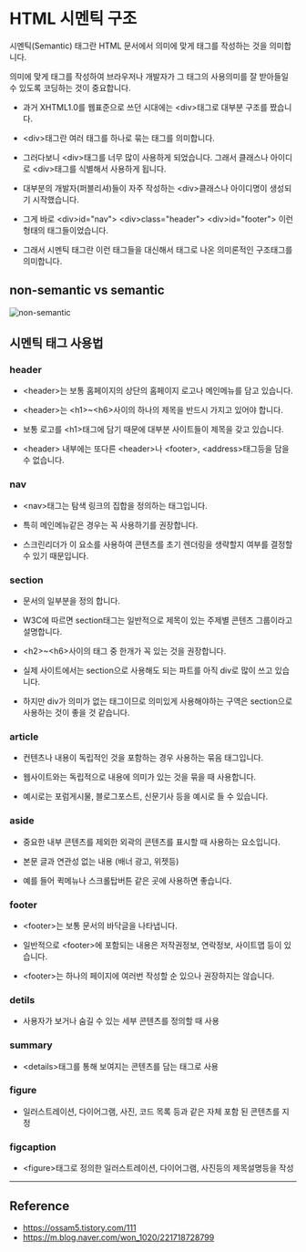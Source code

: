 # HTML 시멘틱 구조

시멘틱(Semantic) 태그란 HTML 문서에서 의미에 맞게 태그를 작성하는 것을 의미합니다.

의미에 맞게 태그를 작성하여 브라우저나 개발자가 그 태그의 사용의미를 잘 받아들일 수 있도록 코딩하는 것이 중요합니다.

- 과거 XHTML1.0를 웹표준으로 쓰던 시대에는 \<div>태그로 대부분 구조를 짰습니다.

- \<div>태그란 여러 태그를 하나로 묶는 태그를 의미합니다.

- 그러다보니 \<div>태그를 너무 많이 사용하게 되었습니다. 그래서 클래스나 아이디로 \<div>태그를 식별해서 사용하게 됩니다.

- 대부분의 개발자(퍼블리셔)들이 자주 작성하는 \<div>클래스나 아이디명이 생성되기 시작했습니다.

- 그게 바로 \<div>id="nav"> \<div>class="header"> \<div>id="footer"> 이런 형태의 태그들이었습니다.

- 그래서 시멘틱 태그란 이런 태그들을 대신해서 태그로 나온 의미론적인 구조태그를 의미합니다.

## non-semantic vs semantic

![non-semantic](https://s3.amazonaws.com/viking_education/web_development/web_app_eng/html5_sectioning_high_level.jpg)

## 시멘틱 태그 사용법

### header

- \<header>는 보통 홈페이지의 상단의 홈페이지 로고나 메인메뉴를 담고 있습니다.

- \<header>는 \<h1>~\<h6>사이의 하나의 제목을 반드시 가지고 있어야 합니다.

- 보통 로고를 \<h1>태그에 담기 때문에 대부분 사이트들이 제목을 갖고 있습니다.

- \<header> 내부에는 또다른 \<header>나 \<footer>, \<address>태그등을 담을 수 없습니다.

### nav

- \<nav>태그는 탐색 링크의 집합을 정의하는 태그입니다.

- 특히 메인메뉴같은 경우는 꼭 사용하기를 권장합니다.

- 스크린리더가 이 요소를 사용하여 콘텐츠를 초기 렌더링을 생략할지 여부를 결정할 수 있기 때문입니다.

### section

- 문서의 일부분을 정의 합니다.

- W3C에 따르면 section태그는 일반적으로 제목이 있는 주제별 콘텐츠 그룹이라고 설명합니다.

- \<h2>~\<h6>사이의 태그 중 한개가 꼭 있는 것을 권장합니다.

- 실제 사이트에서는 section으로 사용해도 되는 파트를 아직 div로 많이 쓰고 있습니다.

- 하지만 div가 의미가 없는 태그이므로 의미있게 사용해야하는 구역은 section으로 사용하는 것이 좋을 것 같습니다.

### article

- 컨텐츠나 내용이 독립적인 것을 포함하는 경우 사용하는 묶음 태그입니다.

- 웹사이트와는 독립적으로 내용에 의미가 있는 것을 묶을 때 사용합니다.

- 예시로는 포럼게시물, 블로그포스트, 신문기사 등을 예시로 들 수 있습니다.

### aside

- 중요한 내부 콘텐츠를 제외한 외곽의 콘텐츠를 표시할 때 사용하는 요소입니다.

- 본문 글과 연관성 없는 내용 (배너 광고, 위젯등)

- 예를 들어 퀵메뉴나 스크롤탑버튼 같은 곳에 사용하면 좋습니다.

### footer

- \<footer>는 보통 문서의 바닥글을 나타냅니다.

- 일반적으로 \<footer>에 포함되는 내용은 저작권정보, 연락정보, 사이트맵 등이 있습니다.

- \<footer>는 하나의 페이지에 여러번 작성할 순 있으나 권장하지는 않습니다.

### detils

- 사용자가 보거나 숨길 수 있는 세부 콘텐츠를 정의할 때 사용

### summary

- \<details>태그를 통해 보여지는 콘텐츠를 담는 태그로 사용

### figure

- 일러스트레이션, 다이어그램, 사진, 코드 목록 등과 같은 자체 포함 된 콘텐츠를 지정

### figcaption

- \<figure>태그로 정의한 일러스트레이션, 다이어그램, 사진등의 제목설명등을 작성

---

## Reference

- https://ossam5.tistory.com/111
- https://m.blog.naver.com/won_1020/221718728799
